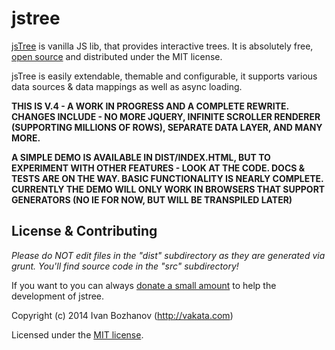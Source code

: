 # jstree

[jsTree](http://www.jstree.com/) is vanilla JS lib, that provides interactive trees. It is absolutely free, [open source](https://github.com/vakata/jstree) and distributed under the MIT license.

jsTree is easily extendable, themable and configurable, it supports various data sources & data mappings as well as async loading.

**THIS IS V.4 - A WORK IN PROGRESS AND A COMPLETE REWRITE. CHANGES INCLUDE - NO MORE JQUERY, INFINITE SCROLLER RENDERER (SUPPORTING MILLIONS OF ROWS), SEPARATE DATA LAYER, AND MANY MORE.**

**A SIMPLE DEMO IS AVAILABLE IN DIST/INDEX.HTML, BUT TO EXPERIMENT WITH OTHER FEATURES - LOOK AT THE CODE. DOCS & TESTS ARE ON THE WAY. BASIC FUNCTIONALITY IS NEARLY COMPLETE. CURRENTLY THE DEMO WILL ONLY WORK IN BROWSERS THAT SUPPORT GENERATORS (NO IE FOR NOW, BUT WILL BE TRANSPILED LATER)**

## License & Contributing

_Please do NOT edit files in the "dist" subdirectory as they are generated via grunt. You'll find source code in the "src" subdirectory!_

If you want to you can always [donate a small amount][paypal] to help the development of jstree.

[paypal]: https://www.paypal.com/cgi-bin/webscr?cmd=_xclick&business=paypal@vakata.com&currency_code=USD&amount=&return=http://jstree.com/donation&item_name=Buy+me+a+coffee+for+jsTree

Copyright (c) 2014 Ivan Bozhanov (http://vakata.com)

Licensed under the [MIT license](http://www.opensource.org/licenses/mit-license.php).
